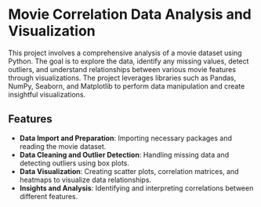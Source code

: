 # Movie Correlation Data Analysis and Visualization

This project involves a comprehensive analysis of a movie dataset using Python. The goal is to explore the data, identify any missing values, detect outliers, and understand relationships between various movie features through visualizations. The project leverages libraries such as Pandas, NumPy, Seaborn, and Matplotlib to perform data manipulation and create insightful visualizations.

## Features

- **Data Import and Preparation**: Importing necessary packages and reading the movie dataset.
- **Data Cleaning and Outlier Detection**: Handling missing data and detecting outliers using box plots.
- **Data Visualization**: Creating scatter plots, correlation matrices, and heatmaps to visualize data relationships.
- **Insights and Analysis**: Identifying and interpreting correlations between different features.

